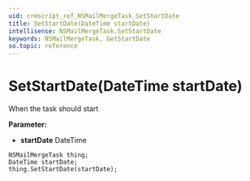 ```yaml
---
uid: crmscript_ref_NSMailMergeTask_SetStartDate
title: SetStartDate(DateTime startDate)
intellisense: NSMailMergeTask.SetStartDate
keywords: NSMailMergeTask, GetStartDate
so.topic: reference
---
```


# SetStartDate(DateTime startDate)

When the task should start

**Parameter:** 
 - **startDate** DateTime

```crmscript
NSMailMergeTask thing;
DateTime startDate;
thing.SetStartDate(startDate);
```

